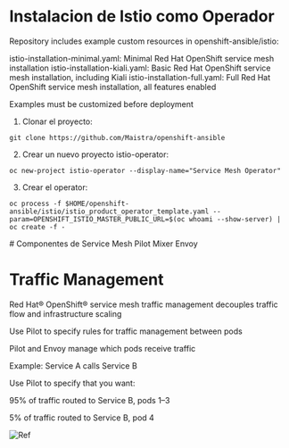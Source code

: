 # Instalacion de Istio como Operador


Repository includes example custom resources in openshift-ansible/istio:

istio-installation-minimal.yaml: Minimal Red Hat OpenShift service mesh installation
istio-installation-kiali.yaml: Basic Red Hat OpenShift service mesh installation, including Kiali
istio-installation-full.yaml: Full Red Hat OpenShift service mesh installation, all features enabled

Examples must be customized before deployment

1. Clonar el proyecto:
```
git clone https://github.com/Maistra/openshift-ansible
```
2. Crear un nuevo proyecto istio-operator:
```
oc new-project istio-operator --display-name="Service Mesh Operator"
```
3. Crear el operator:
```
oc process -f $HOME/openshift-ansible/istio/istio_product_operator_template.yaml --param=OPENSHIFT_ISTIO_MASTER_PUBLIC_URL=$(oc whoami --show-server) | oc create -f -
```


# Componentes de Service Mesh
Pilot
Mixer
Envoy

# Traffic Management

Red Hat® OpenShift® service mesh traffic management decouples traffic flow and infrastructure scaling

Use Pilot to specify rules for traffic management between pods

Pilot and Envoy manage which pods receive traffic

Example: Service A calls Service B

Use Pilot to specify that you want:

95% of traffic routed to Service B, pods 1–3

5% of traffic routed to Service B, pod 4

![Ref](img/tm01.png)

